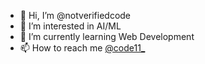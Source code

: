 - 👋 Hi, I’m @notverifiedcode
- 👀 I’m interested in AI/ML
- 🌱 I’m currently learning Web Development
- 📫 How to reach me [@code11_](https://instagram.com/code11_)

<!---
notverifiedcode/notverifiedcode is a ✨ special ✨ repository because its `README.md` (this file) appears on your GitHub profile.
You can click the Preview link to take a look at your changes.
--->
